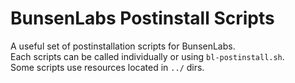 # BunsenLabs Postinstall Scripts
A useful set of postinstallation scripts for BunsenLabs.  
Each scripts can be called individually or using `bl-postinstall.sh`.  
Some scripts use resources located in `../` dirs.
